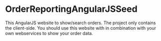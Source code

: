 # OrderReportingAngularJSSeed
This AngularJS website to show/search orders. The project only contains the client-side. You should use this website with in combination with your own webservices to show your order data.
